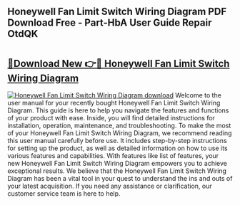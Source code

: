 ## Honeywell Fan Limit Switch Wiring Diagram PDF Download Free - Part-HbA User Guide Repair OtdQK

# <h2><a href="http://dfpnc9p.blite.top/?on=Honeywell+Fan+Limit+Switch+Wiring+Diagram">🔗Download New 👉🔴 Honeywell Fan Limit Switch Wiring Diagram</a></h2>

[![Honeywell Fan Limit Switch Wiring Diagram download](https://i.imgur.com/lujVjoI.png)](http://dfpnc9p.blite.top/?on=Honeywell+Fan+Limit+Switch+Wiring+Diagram)
Welcome to the user manual for your recently bought Honeywell Fan Limit Switch Wiring Diagram. This guide is here to help you navigate the features and functions of your product with ease. Inside, you will find detailed instructions for installation, operation, maintenance, and troubleshooting. To make the most of your Honeywell Fan Limit Switch Wiring Diagram, we recommend reading this user manual carefully before use. It includes step-by-step instructions for setting up the product, as well as detailed information on how to use its various features and capabilities. With features like list of features, your new Honeywell Fan Limit Switch Wiring Diagram empowers you to achieve exceptional results. We believe that the Honeywell Fan Limit Switch Wiring Diagram has been a vital tool in your quest to understand the ins and outs of your latest acquisition. If you need any assistance or clarification, our customer service team is here to help.
